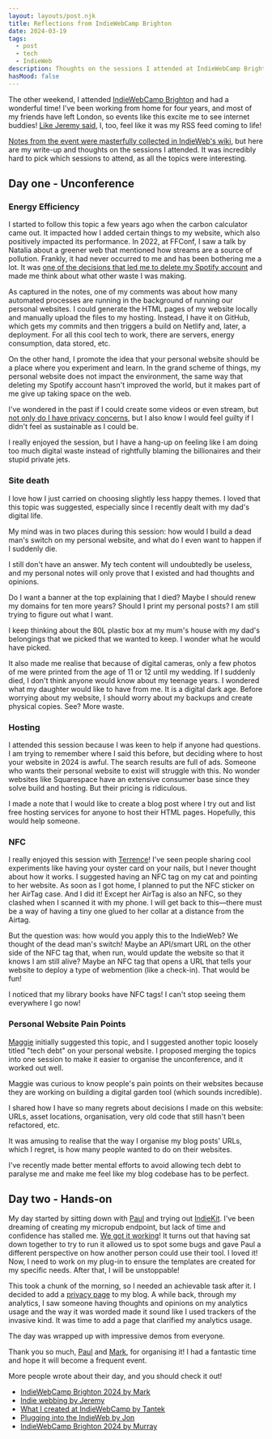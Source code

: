 ```yaml
---	
layout: layouts/post.njk	
title: Reflections from IndieWebCamp Brighton
date: 2024-03-19
tags:	
  - post		
  - tech
  - IndieWeb
description: Thoughts on the sessions I attended at IndieWebCamp Brighton.
hasMood: false	
---	
```


The other weekend, I attended [IndieWebCamp Brighton](https://indieweb.org/2024/Brighton) and had a wonderful time! I've been working from home for four years, and most of my friends have left London, so events like this excite me to see internet buddies! [Like Jeremy said](https://adactio.com/notes/20962), I, too, feel like it was my RSS feed coming to life!

[Notes from the event were masterfully collected in IndieWeb's wiki](https://indieweb.org/2024/Brighton/Schedule#Saturday), but here are my write-up and thoughts on the sessions I attended. It was incredibly hard to pick which sessions to attend, as all the topics were interesting. 

## Day one - Unconference

### Energy Efficiency
I started to follow this topic a few years ago when the carbon calculator came out. It impacted how I added certain things to my website, which also positively impacted its performance. In 2022, at FFConf, I saw a talk by Natalia about a greener web that mentioned how streams are a source of pollution. Frankly, it had never occurred to me and has been bothering me a lot. It was [one of the decisions that led me to delete my Spotify account](https://ohhelloana.blog/goodbye-spotify/) and made me think about what other waste I was making. 

As captured in the notes, one of my comments was about how many automated processes are running in the background of running our personal websites. I could generate the HTML pages of my website locally and manually upload the files to my hosting. Instead, I have it on GitHub, which gets my commits and then triggers a build on Netlify and, later, a deployment. For all this cool tech to work, there are servers, energy consumption, data stored, etc. 

On the other hand, I promote the idea that your personal website should be a place where you experiment and learn. In the grand scheme of things, my personal website does not impact the environment, the same way that deleting my Spotify account hasn't improved the world, but it makes part of me give up taking space on the web.

I've wondered in the past if I could create some videos or even stream, but [not only do I have privacy concerns](https://ohhelloana.blog/overthinking-online-participation/), but I also know I would feel guilty if I didn't feel as sustainable as I could be. 

I really enjoyed the session, but I have a hang-up on feeling like I am doing too much digital waste instead of rightfully blaming the billionaires and their stupid private jets. 

### Site death
I love how I just carried on choosing slightly less happy themes. I loved that this topic was suggested, especially since I recently dealt with my dad's digital life. 

My mind was in two places during this session: how would I build a dead man's switch on my personal website, and what do I even want to happen if I suddenly die.

I still don't have an answer. My tech content will undoubtedly be useless, and my personal notes will only prove that I existed and had thoughts and opinions. 

Do I want a banner at the top explaining that I died? Maybe I should renew my domains for ten more years? Should I print my personal posts? I am still trying to figure out what I want. 

I keep thinking about the 80L plastic box at my mum's house with my dad's belongings that we picked that we wanted to keep. I wonder what he would have picked.

It also made me realise that because of digital cameras, only a few photos of me were printed from the age of 11 or 12 until my wedding. If I suddenly died, I don't think anyone would know about my teenage years. I wondered what my daughter would like to have from me. It is a digital dark age. Before worrying about my website, I should worry about my backups and create physical copies. See? More waste. 

### Hosting

I attended this session because I was keen to help if anyone had questions. I am trying to remember where I said this before, but deciding where to host your website in 2024 is awful. The search results are full of ads. Someone who wants their personal website to exist will struggle with this. No wonder websites like Squarespace have an extensive consumer base since they solve build and hosting. But their pricing is ridiculous.

I made a note that I would like to create a blog post where I try out and list free hosting services for anyone to host their HTML pages. Hopefully, this would help someone. 

### NFC

I really enjoyed this session with [Terrence](https://shkspr.mobi/blog/)! I've seen people sharing cool experiments like having your oyster card on your nails, but I never thought about how it works. I suggested having an NFC tag on my cat and pointing to her website. 
As soon as I got home, I planned to put the NFC sticker on her AirTag case. And I did it! Except her AirTag is also an NFC, so they clashed when I scanned it with my phone. I will get back to this—there must be a way of having a tiny one glued to her collar at a distance from the Airtag.

But the question was: how would you apply this to the IndieWeb? We thought of the dead man's switch! Maybe an API/smart URL on the other side of the NFC tag that, when run, would update the website so that it knows I am still alive? Maybe an NFC tag that opens a URL that tells your website to deploy a type of webmention (like a check-in). That would be fun!

I noticed that my library books have NFC tags! I can't stop seeing them everywhere I go now!

### Personal Website Pain Points
[Maggie](https://maggieappleton.com/) initially suggested this topic, and I suggested another topic loosely titled "tech debt" on your personal website. I proposed merging the topics into one session to make it easier to organise the unconference, and it worked out well. 

Maggie was curious to know people's pain points on their websites because they are working on building a digital garden tool (which sounds incredible).

I shared how I have so many regrets about decisions I made on this website: URLs, asset locations, organisation, very old code that still hasn't been refactored, etc. 

It was amusing to realise that the way I organise my blog posts' URLs, which I regret, is how many people wanted to do on their websites.

I've recently made better mental efforts to avoid allowing tech debt to paralyse me and make me feel like my blog codebase has to be perfect.

## Day two - Hands-on
My day started by sitting down with [Paul](https://paulrobertlloyd.com/) and trying out [IndieKit](https://getindiekit.com/). I've been dreaming of creating my micropub endpoint, but lack of time and confidence has stalled me. [We got it working](https://ohhelloana.blog/testing-indiekit/)! It turns out that having sat down together to try to run it allowed us to spot some bugs and gave Paul a different perspective on how another person could use their tool. I loved it! Now, I need to work on my plug-in to ensure the templates are created for my specific needs. After that, I will be unstoppable!

This took a chunk of the morning, so I needed an achievable task after it. I decided to add a [privacy page](https://ohhelloana.blog/privacy-policy/) to my blog. A while back, through my analytics, I saw someone having thoughts and opinions on my analytics usage and the way it was worded made it sound like I used trackers of the invasive kind. It was time to add a page that clarified my analytics usage. 

The day was wrapped up with impressive demos from everyone. 

Thank you so much, [Paul](https://paulrobertlloyd.com/) and [Mark](https://qubyte.codes/), for organising it! I had a fantastic time and hope it will become a frequent event.

More people wrote about their day, and you should check it out!

* [IndieWebCamp Brighton 2024 by Mark](https://qubyte.codes/blog/indiewebcamp-brighton-2024)
* [Indie webbing by Jeremy](https://adactio.com/journal/20968)
* [What I created at IndieWebCamp by Tantek](https://tantek.com/2024/072/t1/created-at-indiewebcamp-brighton)
* [Plugging into the IndieWeb by Jon](https://roobottom.com/articles/plugging-into-the-indieweb/)
* [IndieWebCamp Brighton 2024 by Murray](https://theadhocracy.co.uk/wrote/indiewebcamp-brighton-2024)






